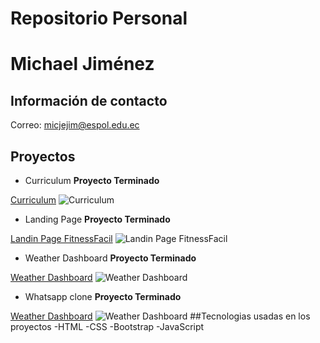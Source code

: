 # Repositorio Personal
# Michael Jiménez
## Información de contacto
Correo: micjejim@espol.edu.ec
## Proyectos
- Curriculum
**Proyecto Terminado**

[Curriculum](https://michaeljimenezc.github.io/curriculum/)
![Curriculum](img/michaeljimenezc.github.io_curriculum_.jpeg)
- Landing Page
**Proyecto Terminado**

[Landin Page FitnessFacil](https://michaeljimenezc.github.io/landing/)
![Landin Page FitnessFacil](img/michaeljimenezc.github.io_landing_.jpeg)
- Weather Dashboard
**Proyecto Terminado**

[Weather Dashboard](https://michaeljimenezc.github.io/dashboard/)
![Weather Dashboard](img/michaeljimenezc.github.io_dashboard_.jpeg)
- Whatsapp clone
**Proyecto Terminado**

[Weather Dashboard](https://github.com/MichaelJimenezC/chat.git)
![Weather Dashboard](img/michaeljimenezc.github.io_chat_.jpeg)
##Tecnologias usadas en los proyectos
-HTML
-CSS
-Bootstrap
-JavaScript

